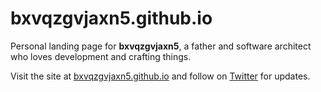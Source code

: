 # bxvqzgvjaxn5.github.io

Personal landing page for **bxvqzgvjaxn5**, a father and software architect who loves development and crafting things.

Visit the site at [bxvqzgvjaxn5.github.io](https://bxvqzgvjaxn5.github.io) and follow on [Twitter](https://twitter.com/bxvqzgvjaxn5) for updates.
